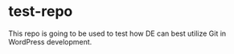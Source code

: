 # test-repo
This repo is going to be used to test how DE can best utilize Git in WordPress development. 
